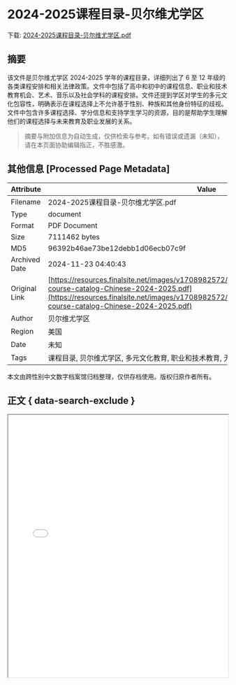 # 2024-2025课程目录-贝尔维尤学区

<!-- tcd_download_link -->
下载: <a href="../2024-2025课程目录-贝尔维尤学区.pdf" download>2024-2025课程目录-贝尔维尤学区.pdf</a>
<!-- tcd_download_link_end -->

## 摘要

<!-- tcd_abstract -->
该文件是贝尔维尤学区 2024-2025 学年的课程目录，详细列出了 6 至 12 年级的各类课程安排和相关法律政策。文件中包括了高中和初中的课程信息、职业和技术教育机会、艺术、音乐以及社会学科的课程安排。文件还提到学区对学生的多元文化包容性，明确表示在课程选择上不允许基于性别、种族和其他身份特征的歧视。文件中包含许多课程选择、学分信息和支持学生学习的资源，目的是帮助学生理解他们的课程选择与未来教育及职业发展的关系。

<!-- tcd_abstract_end -->

> 摘要与附加信息为自动生成，仅供检索与参考。如有错误或遗漏（未知），请在本页面协助编辑指正，不胜感激。

## 其他信息 [Processed Page Metadata]

| Attribute       | Value                                  |
|-----------------|----------------------------------------|
| Filename        | 2024-2025课程目录-贝尔维尤学区.pdf                             |
| Type            | document                                 |
| Format          | PDF Document                               |
| Size            | 7111462 bytes                           |
| MD5             | 96392b46ae73be12debb1d06ecb07c9f                                  |
| Archived Date   | 2024-11-23 04:40:43                             |
| Original Link   | [https://resources.finalsite.net/images/v1708982572/bsd405org/qhpp9qve7jvq2zbwridn/bsd-course-catalog-Chinese-2024-2025.pdf](https://resources.finalsite.net/images/v1708982572/bsd405org/qhpp9qve7jvq2zbwridn/bsd-course-catalog-Chinese-2024-2025.pdf)                         |
| Author          | 贝尔维尤学区                               |
| Region          | 美国                               |
| Date            | 未知                                 |
| Tags            | 课程目录, 贝尔维尤学区, 多元文化教育, 职业和技术教育, 无歧视政策, 高中课程, 初中课程                                 |

本文由跨性别中文数字档案馆归档整理，仅供存档使用。版权归原作者所有。


## 正文 { data-search-exclude }

<!-- tcd_main_text -->
<iframe src="../2024-2025课程目录-贝尔维尤学区.pdf" width="100%" height="600px">
    <p>无法显示PDF，请下载查看。</p>
</iframe>
<!-- tcd_main_text_end -->

